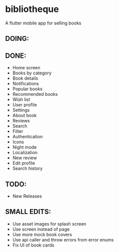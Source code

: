 # bibliotheque

A flutter mobile app for selling books

## DOING:

## DONE:
- Home screen
- Books by category
- Book details
- Notifications
- Popular books
- Recommended books
- Wish list
- User profile
- Settings
- About book
- Reviews
- Search
- Filter
- Authentication
- Icons
- Night mode
- Localization
- New review
- Edit profile
- Search history

## TODO:
- New Releases

## SMALL EDITS:
- Use asset images for splash screen
- Use screen instead of page
- Use more mock book covers
- Use api caller and throw errors from error enums
- Fix UI of book cards